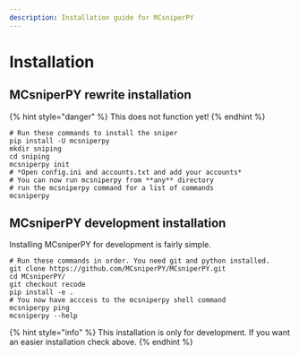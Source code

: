 ```yaml
---
description: Installation guide for MCsniperPY
---
```


# Installation

## MCsniperPY rewrite installation

{% hint style="danger" %}
This does not function yet!
{% endhint %}

```text
# Run these commands to install the sniper
pip install -U mcsniperpy
mkdir sniping
cd sniping
mcsniperpy init
# *Open config.ini and accounts.txt and add your accounts*
# You can now run mcsniperpy from **any** directory
# run the mcsniperpy command for a list of commands
mcsniperpy
```

## MCsniperPY development installation

Installing MCsniperPY for development is fairly simple.

```
# Run these commands in order. You need git and python installed.
git clone https://github.com/MCsniperPY/MCsniperPY.git
cd MCsniperPY/
git checkout recode
pip install -e .
# You now have acccess to the mcsniperpy shell command
mcsniperpy ping
mcsniperpy --help
```

{% hint style="info" %}
 This installation is only for development. If you want an easier installation check above.
{% endhint %}



